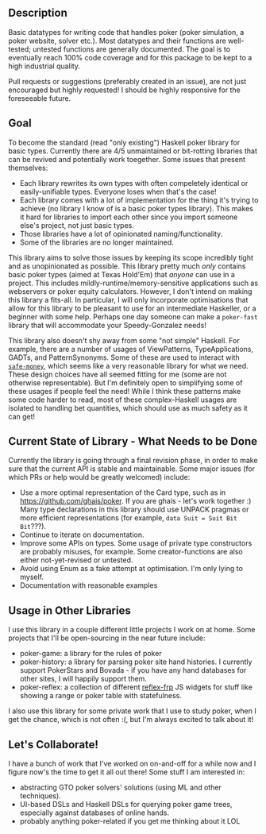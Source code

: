 ## Description

Basic datatypes for writing code that handles poker (poker simulation, a poker website, solver etc.). Most datatypes and their functions are well-tested; untested functions are generally documented. The goal is to eventually reach 100% code coverage and for this package to be kept to a high industrial quality.

Pull requests or suggestions (preferably created in an issue), are not just encouraged but highly requested! I should be highly responsive for the foreseeable future.

## Goal

To become the standard (read "only existing") Haskell poker library for basic types. Currently there are 4/5 unmaintained or bit-rotting libraries that can be revived and potentially work toegether. Some issues that present themselves:
 - Each library rewrites its own types with often compeletely identical or easily-unifiable types. Everyone loses when that's the case!
 - Each library comes with a lot of implementation for the thing it's trying to achieve (no library I know of is a basic poker types library). This makes it hard for libraries to import each other since you import someone else's project, not just basic types.
 - Those libraries have a lot of opinionated naming/functionality.
 - Some of the libraries are no longer maintained.

This library aims to solve those issues by keeping its scope incredibly tight and as unopinionated as possible. This library pretty much _only_ contains basic poker types (aimed at Texas Hold'Em) that _anyone_ can use in a project. This includes mildly-runtime/memory-sensitive applications such as webservers or poker equity calculators. However, I don't intend on making this library a fits-all. In particular, I will only incorporate optimisations that allow for this library to be pleasant to use for an intermediate Haskeller, or a beginner with some help. Perhaps one day someone can make a `poker-fast` library that will accommodate your Speedy-Gonzalez needs!

This library also doesn't shy away from some "not simple" Haskell. For example, there are a number of usages of ViewPatterns, TypeApplications, GADTs, and PatternSynonyms. Some of these are used to interact with [`safe-money`](https://hackage.haskell.org/package/safe-money), which seems like a very reasonable library for what we need. These design choices have all seemed fitting for me (some are not otherwise representable). But I'm definitely open to simplifying some of these usages if people feel the need! While I think these patterns make some code harder to read, most of these complex-Haskell usages are isolated to handling bet quantities, which should use as much safety as it can get!

## Current State of Library - What Needs to be Done

Currently the library is going through a final revision phase, in order to make sure that the current API is stable and maintainable. Some major issues (for which PRs or help would be greatly welcomed) include:
 - Use a more optimal representation of the Card type, such as in https://github.com/ghais/poker. If you are ghais - let's work together :) Many type declarations in this library should use UNPACK pragmas or more efficient representations (for example, `data Suit = Suit Bit Bit`???).
 - Continue to iterate on documentation.
 - Improve some APIs on types. Some usage of private type constructors are probably misuses, for example. Some creator-functions are also either not-yet-revised or untested.
 - Avoid using Enum as a fake attempt at optimisation. I'm only lying to myself.
 - Documentation with reasonable examples

## Usage in Other Libraries

I use this library in a couple different little projects I work on at home. Some projects that I'll be open-sourcing in the near future include:
 - poker-game: a library for the rules of poker
 - poker-history: a library for parsing poker site hand histories. I currently support PokerStars and Bovada - if you have any hand databases for other sites, I will happily support them.
 - poker-reflex: a collection of different [reflex-frp](https://reflex-frp.org/) JS widgets for stuff like showing a range or poker table with statefulness.

I also use this library for some private work that I use to study poker, when I get the chance, which is not often :(, but I'm always excited to talk about it!

## Let's Collaborate!

I have a bunch of work that I've worked on on-and-off for a while now and I figure now's the time to get it all out there! Some stuff I am interested in:
 - abstracting GTO poker solvers' solutions (using ML and other techniques).
 - UI-based DSLs and Haskell DSLs for querying poker game trees, especially against databases of online hands.
 - probably anything poker-related if you get me thinking about it LOL

